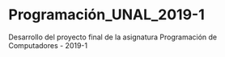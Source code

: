 # Programación_UNAL_2019-1
Desarrollo del proyecto final de la asignatura Programación de Computadores - 2019-1
